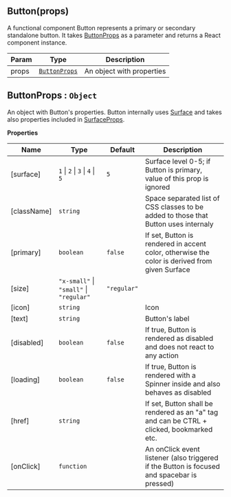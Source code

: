 <a name="Button"></a>

## Button(props)
A functional component Button represents a primary or secondary standalone button. It takes [ButtonProps](#ButtonProps) as a parameter and returns a React component instance.


| Param | Type | Description |
| --- | --- | --- |
| props | [<code>ButtonProps</code>](#ButtonProps) | An object with properties |

<a name="ButtonProps"></a>

## ButtonProps : <code>Object</code>
An object with Button's properties. Button internally uses [Surface](../Surface/README.md#Surface) and takes also properties included in [SurfaceProps](../Surface/README.md#SurfaceProps).

**Properties**

| Name | Type | Default | Description |
| --- | --- | --- | --- |
| [surface] | <code>1</code> \| <code>2</code> \| <code>3</code> \| <code>4</code> \| <code>5</code> | <code>5</code> | Surface level 0-5; if Button is primary, value of this prop is ignored |
| [className] | <code>string</code> |  | Space separated list of CSS classes to be added to those that Button uses internaly |
| [primary] | <code>boolean</code> | <code>false</code> | If set, Button is rendered in accent color, otherwise the color is derived from given Surface |
| [size] | <code>&quot;x-small&quot;</code> \| <code>&quot;small&quot;</code> \| <code>&quot;regular&quot;</code> | <code>&quot;regular&quot;</code> |  |
| [icon] | <code>string</code> |  | Icon |
| [text] | <code>string</code> |  | Button's label |
| [disabled] | <code>boolean</code> | <code>false</code> | If true, Button is rendered as disabled and does not react to any action |
| [loading] | <code>boolean</code> | <code>false</code> | If true, Button is rendered with a Spinner inside and also behaves as disabled |
| [href] | <code>string</code> |  | If set, Button shall be rendered as an "a" tag and can be CTRL + clicked, bookmarked etc. |
| [onClick] | <code>function</code> |  | An onClick event listener (also triggered if the Button is focused and spacebar is pressed) |


